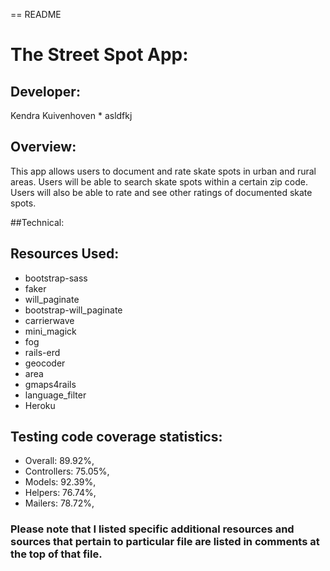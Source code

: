 == README

# The Street Spot App:

## Developer: 
 Kendra Kuivenhoven
		* asldfkj

## Overview:
This app allows users to document and rate skate spots in urban and rural areas. Users will be able to search skate spots within a certain zip code. Users will also be able to rate and see other ratings of documented skate spots.

##Technical:

## Resources Used:
* bootstrap-sass
* faker
* will_paginate
* bootstrap-will_paginate
* carrierwave
* mini_magick
* fog
* rails-erd
* geocoder
* area
* gmaps4rails
* language_filter
* Heroku

## Testing code coverage statistics:
* Overall: 89.92%, 
* Controllers: 75.05%, 
* Models: 92.39%, 
* Helpers: 76.74%, 
* Mailers: 78.72%, 

### Please note that I listed specific additional resources and sources that pertain to particular file are listed in comments at the top of that file.  

